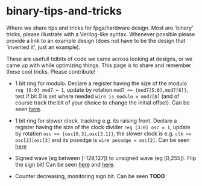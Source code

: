 # binary-tips-and-tricks

Where we share tips and tricks for fpga/hardware design. Most are 'binary' tricks, please illustrate with a Verilog-like syntax. Whenever possible please provide a link to an example design (does not have to be the design that 'invented it', just an example).

These are usefull tidbits of code we came across looking at designs, or we came up with while optimizing things. This page is to share and remember these cool tricks. Please contribute!

- 1 bit ring for modulo. Declare a register having the size of the modulo `reg [6:0] mod7 = 1`, update by rotation `mod7 <= {mod7[5:0],mod7[6]}`, test if bit 0 is set where needed `wire is_modulo = mod7[0]` (and of course track the bit of your choice to change the initial offset).
Can be seen [here](https://github.com/BrunoLevy/learn-fpga/blob/d836bad382563b953e9ca3510f5f39dcf879bb06/Basic/ULX3S_hdmi/HDMI_test.v#L76).

- 1 bit ring for slower clock, tracking e.g. its raising front. Declare a register having the size of the clock divider `reg [3:0] osc = 1`, update by rotation `osc <= {osc[0,3],osc[3,1]}`, the slower clock is e.g. `clk <= osc[2]|osc[3]` and its posedge is `wire posedge = osc[2]`.
Can be seen [here](https://github.com/sylefeb/Silice/blob/367ae5ca4f4ff7b155ec84c518fa647b8242eb35/projects/ice-v/ice-v.ice#L181)

- Signed wave (eg between [-128,127]) to unsigned wave (eg [0,255]). Flip the sign bit!
Can be seen [here](https://github.com/emard/ulx3s-misc/blob/159edfdb460c3dcdde66138196891dafa5da4f29/examples/audio/hdl/dacpwm.v#L21) and [here](https://github.com/sylefeb/Silice/blob/367ae5ca4f4ff7b155ec84c518fa647b8242eb35/projects/audio_sdcard_streamer/main.ice#L71).

- Counter decreasing, monitoring sign bit.
Can be seen **TODO**


